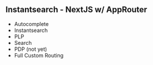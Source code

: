 ## Instantsearch -  NextJS w/ AppRouter

- Autocomplete
- Instantsearch
- PLP
- Search
- PDP (not yet)
- Full Custom Routing 
